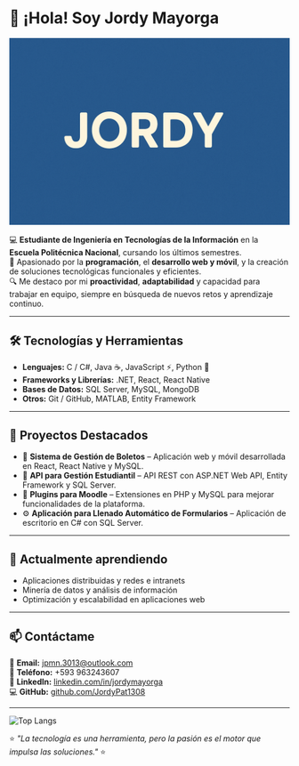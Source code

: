 # 👋 ¡Hola! Soy Jordy Mayorga  

<p align="center">
  <img src="https://github.com/JordyMa1308/JordyMa1308/blob/main/Jordy.png" alt="Banner de presentación" width="600">
</p>

💻 **Estudiante de Ingeniería en Tecnologías de la Información** en la **Escuela Politécnica Nacional**, cursando los últimos semestres.  
🚀 Apasionado por la **programación**, el **desarrollo web y móvil**, y la creación de soluciones tecnológicas funcionales y eficientes.  
🔍 Me destaco por mi **proactividad**, **adaptabilidad** y capacidad para trabajar en equipo, siempre en búsqueda de nuevos retos y aprendizaje continuo.  

---

## 🛠️ Tecnologías y Herramientas
- **Lenguajes:** C / C#, Java ☕, JavaScript ⚡, Python 🐍
- **Frameworks y Librerías:** .NET, React, React Native
- **Bases de Datos:** SQL Server, MySQL, MongoDB
- **Otros:** Git / GitHub, MATLAB, Entity Framework

---

## 📌 Proyectos Destacados
- 🎫 **Sistema de Gestión de Boletos** – Aplicación web y móvil desarrollada en React, React Native y MySQL.  
- 📝 **API para Gestión Estudiantil** – API REST con ASP.NET Web API, Entity Framework y SQL Server.  
- 🎯 **Plugins para Moodle** – Extensiones en PHP y MySQL para mejorar funcionalidades de la plataforma.  
- ⚙️ **Aplicación para Llenado Automático de Formularios** – Aplicación de escritorio en C# con SQL Server.

---

## 🌱 Actualmente aprendiendo
- Aplicaciones distribuidas y redes e intranets  
- Minería de datos y análisis de información  
- Optimización y escalabilidad en aplicaciones web

---

## 📫 Contáctame
📧 **Email:** jpmn.3013@outlook.com  
📱 **Teléfono:** +593 963243607  
💼 **LinkedIn:** [linkedin.com/in/jordymayorga](https://www.linkedin.com/in/jordymayorga)  
💻 **GitHub:** [github.com/JordyPat1308](https://github.com/JordyPat1308)  

---

![Top Langs](https://github-readme-stats.vercel.app/api/top-langs/?username=JordyMa1308&layout=compact&theme=dark)


⭐ _"La tecnología es una herramienta, pero la pasión es el motor que impulsa las soluciones."_ ⭐
